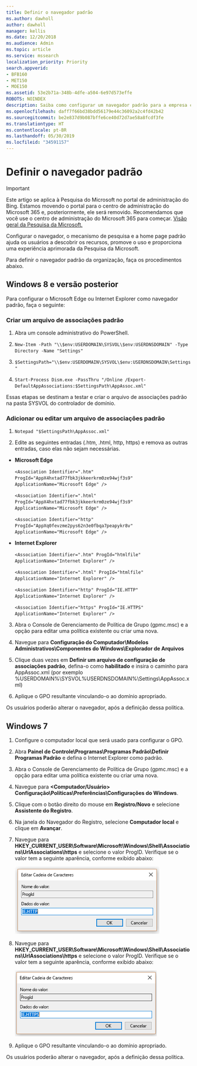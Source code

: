 ```yaml
---
title: Definir o navegador padrão
ms.author: dawholl
author: dawholl
manager: kellis
ms.date: 12/20/2018
ms.audience: Admin
ms.topic: article
ms.service: mssearch
localization_priority: Priority
search.appverid:
- BFB160
- MET150
- MOE150
ms.assetid: 53e2b71a-348b-4dfe-a504-6e97d573effe
ROBOTS: NOINDEX
description: Saiba como configurar um navegador padrão para a empresa com a Pesquisa da Microsoft.
ms.openlocfilehash: daff7f66bd38bdd56179e44c36092a2c4fd42b42
ms.sourcegitcommit: be2e837d9b087bffe6ce40d72d7ae58a8fcdf3fe
ms.translationtype: HT
ms.contentlocale: pt-BR
ms.lasthandoff: 05/30/2019
ms.locfileid: "34591157"
---
```

# <a name="set-default-browser"></a>Definir o navegador padrão

> [!IMPORTANT]
> Este artigo se aplica à Pesquisa do Microsoft no portal de administração do Bing. Estamos movendo o portal para o centro de administração do Microsoft 365 e, posteriormente, ele será removido. Recomendamos que você use o centro de administração do Microsoft 365 para começar. [Visão geral da Pesquisa da Microsoft.](overview-microsoft-search.md)
    
Configurar o navegador, o mecanismo de pesquisa e a home page padrão ajuda os usuários a descobrir os recursos, promove o uso e proporciona uma experiência aprimorada da Pesquisa da Microsoft.
  
Para definir o navegador padrão da organização, faça os procedimentos abaixo.
  
## <a name="windows-8-and-above"></a>Windows 8 e versão posterior

Para configurar o Microsoft Edge ou Internet Explorer como navegador padrão, faça o seguinte:
  
### <a name="create-default-associations-file"></a>Criar um arquivo de associações padrão

1. Abra um console administrativo do PowerShell.
    
2.  `New-Item -Path "\\$env:USERDOMAIN\SYSVOL\$env:USERDNSDOMAIN" -Type Directory -Name "Settings"`
    
3.  `$SettingsPath="\\$env:USERDOMAIN\SYSVOL\$env:USERDNSDOMAIN\Settings"`
    
4.  `Start-Process Dism.exe -PassThru "/Online /Export-DefaultAppAssociations:$SettingsPath\AppAssoc.xml"`
    
Essas etapas se destinam a testar e criar o arquivo de associações padrão na pasta SYSVOL do controlador de domínio.
  
### <a name="add-or-edit-the-default-associations-file"></a>Adicionar ou editar um arquivo de associações padrão

1. `Notepad "$SettingsPath\AppAssoc.xml"`
    
2. Edite as seguintes entradas (.htm, .html, http, https) e remova as outras entradas, caso elas não sejam necessárias.
    
  - **Microsoft Edge**
    
     `<Association Identifier=".htm" ProgId="AppX4hxtad77fbk3jkkeerkrm0ze94wjf3s9" ApplicationName="Microsoft Edge" />`
  
     `<Association Identifier=".html" ProgId="AppX4hxtad77fbk3jkkeerkrm0ze94wjf3s9" ApplicationName="Microsoft Edge" />`
  
     `<Association Identifier="http" ProgId="AppXq0fevzme2pys62n3e0fbqa7peapykr8v" ApplicationName="Microsoft Edge" />`
    
  - **Internet Explorer**
    
     `<Association Identifier=".htm" ProgId="htmlfile" ApplicationName="Internet Explorer" />`
  
     `<Association Identifier=".html" ProgId="htmlfile" ApplicationName="Internet Explorer" />`
  
     `<Association Identifier="http" ProgId="IE.HTTP" ApplicationName="Internet Explorer" />`
  
     `<Association Identifier="https" ProgId="IE.HTTPS" ApplicationName="Internet Explorer" />`
    
3. Abra o Console de Gerenciamento de Política de Grupo (gpmc.msc) e a opção para editar uma política existente ou criar uma nova.
    
1. Navegue para **Configuração do Computador\Modelos Administrativos\Componentes do Windows\Explorador de Arquivos**
    
2. Clique duas vezes em **Definir um arquivo de configuração de associações padrão**, defina-o como **habilitado** e insira o caminho para AppAssoc.xml (por exemplo %USERDOMAIN%\SYSVOL\%USERDNSDOMAIN%\Settings\AppAssoc.xml)
    
4. Aplique o GPO resultante vinculando-o ao domínio apropriado.
    
Os usuários poderão alterar o navegador, após a definição dessa política.
  
## <a name="windows-7"></a>Windows 7

1. Configure o computador local que será usado para configurar o GPO.
    
1. Abra **Painel de Controle\Programas\Programas Padrão\Definir Programas Padrão** e defina o Internet Explorer como padrão. 
    
2. Abra o Console de Gerenciamento de Política de Grupo (gpmc.msc) e a opção para editar uma política existente ou criar uma nova.
    
1. Navegue para **\<Computador/Usuário\> Configuração\Políticas\Preferências\Configurações do Windows**.
    
2. Clique com o botão direito do mouse em **Registro/Novo** e selecione **Assistente do Registro**.
    
3. Na janela do Navegador do Registro, selecione **Computador local** e clique em **Avançar**.
    
4. Navegue para **HKEY_CURRENT_USER\Software\Microsoft\Windows\Shell\Associations\UrlAssociations\https** e selecione o valor ProgID. Verifique se o valor tem a seguinte aparência, conforme exibido abaixo: 
    
    ![Selecione o valor ProgID em Editar Cadeia de Caracteres](media/f6173dcc-b898-4967-8c40-4b0fe411a92b.png)
  
5. Navegue para **HKEY_CURRENT_USER\Software\Microsoft\Windows\Shell\Associations\UrlAssociations\https** e selecione o valor ProgID. Verifique se o valor tem a seguinte aparência, conforme exibido abaixo: 
    
    ![Selecione a ProgID para HTTPS em Editar Cadeia de Caracteres](media/3519e13b-4fe7-4d15-946c-82fd50fc49bb.png)
  
3. Aplique o GPO resultante vinculando-o ao domínio apropriado.
    
Os usuários poderão alterar o navegador, após a definição dessa política.
